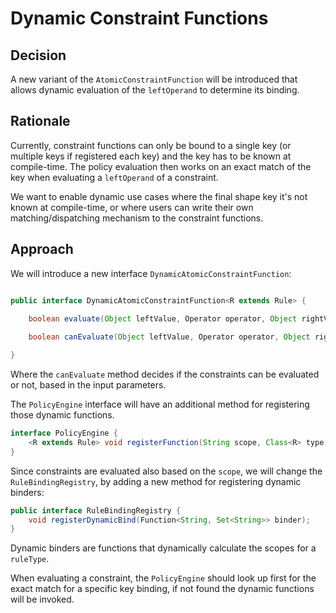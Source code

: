 # Dynamic Constraint Functions

## Decision

A new variant of the `AtomicConstraintFunction` will be introduced that allows dynamic evaluation of the `leftOperand` to determine its binding.

## Rationale

Currently, constraint functions can only be bound to a single key (or multiple keys if registered each key)
and the key has to be known at compile-time. The policy evaluation then works on an exact match of the key when evaluating
a `leftOperand` of a constraint.

We want to enable dynamic use cases where the final shape key it's not known at compile-time, or where users
can write their own matching/dispatching mechanism to the constraint functions.

## Approach

We will introduce a new interface `DynamicAtomicConstraintFunction`:

```java

public interface DynamicAtomicConstraintFunction<R extends Rule> {
    
    boolean evaluate(Object leftValue, Operator operator, Object rightValue, R rule, PolicyContext context);

    boolean canEvaluate(Object leftValue, Operator operator, Object rightValue, R rule, PolicyContext context);

}
```

Where the `canEvaluate` method decides if the constraints can be evaluated or not, based in the input parameters. 

The `PolicyEngine` interface will have an additional method for registering those dynamic functions.

```java
interface PolicyEngine {
    <R extends Rule> void registerFunction(String scope, Class<R> type, DynamicAtomicConstraintFunction<R> function);
}
```

Since constraints are evaluated also based on the `scope`, we will change the `RuleBindingRegistry`,
by adding a new method for registering dynamic binders:

```java
public interface RuleBindingRegistry {
    void registerDynamicBind(Function<String, Set<String>> binder);
}
```

Dynamic binders are functions that dynamically calculate the scopes for a `ruleType`.

When evaluating a constraint, the `PolicyEngine` should look up first for the exact match for a specific key binding,
if not found the dynamic functions will be invoked.
